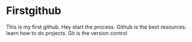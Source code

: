 # Firstgithub
This is my first github.
Hey start the process.
Github is the best  resources.
learn how to do projects.
Git is the version control
